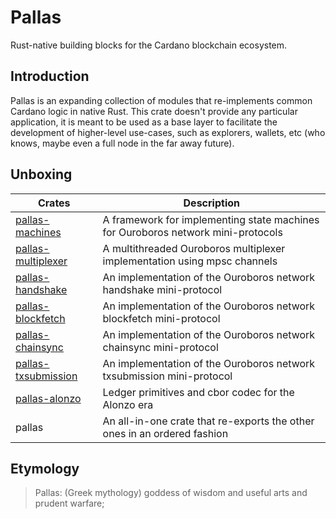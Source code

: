# Pallas

Rust-native building blocks for the Cardano blockchain ecosystem.

## Introduction

Pallas is an expanding collection of modules that re-implements common
Cardano logic in native Rust. This crate doesn't provide any particular
application, it is meant to be used as a base layer to facilitate the
development of higher-level use-cases, such as explorers, wallets, etc (who
knows, maybe even a full node in the far away future).

## Unboxing
| Crates              | Description                                                                      |
|---------------------|----------------------------------------------------------------------------------|
| [pallas-machines](/pallas-machines)     | A framework for implementing state machines for Ouroboros network mini-protocols |
| [pallas-multiplexer](/pallas-multiplexer)  | A multithreaded Ouroboros multiplexer implementation using mpsc channels         |
| [pallas-handshake](/pallas-handshake)    | An implementation of the Ouroboros network handshake mini-protocol               |
| [pallas-blockfetch](/pallas-blockfetch)   | An implementation of the Ouroboros network blockfetch mini-protocol              |
| [pallas-chainsync](/pallas-chainsync)    | An implementation of the Ouroboros network chainsync mini-protocol               |
| [pallas-txsubmission](/pallas-txsubmission) | An implementation of the Ouroboros network txsubmission mini-protocol            |
| [pallas-alonzo](/pallas-alonzo)       | Ledger primitives and cbor codec for the Alonzo era                              |
| pallas              | An all-in-one crate that re-exports the other ones in an ordered fashion         |

## Etymology

> Pallas: (Greek mythology) goddess of wisdom and useful arts and prudent warfare;
